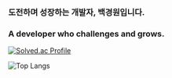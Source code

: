 ### 도전하며 성장하는 개발자, 백경원입니다.
### A developer who challenges and grows.

[![Solved.ac Profile](http://mazassumnida.wtf/api/generate_badge?boj=wynneb)](https://solved.ac/wynneb)

![Top Langs](https://github-readme-stats.vercel.app/api/top-langs/?username=wynne-baek&layout=compact&theme=merko)


<!--
**wynne-baek/wynne-baek** is a ✨ _special_ ✨ repository because its `README.md` (this file) appears on your GitHub profile.

Here are some ideas to get you started:

- 🔭 I’m currently working on ...
- 🌱 I’m currently learning ...
- 👯 I’m looking to collaborate on ...
- 🤔 I’m looking for help with ...
- 💬 Ask me about ...
- 📫 How to reach me: ...
- 😄 Pronouns: ...
- ⚡ Fun fact: ...
-->
